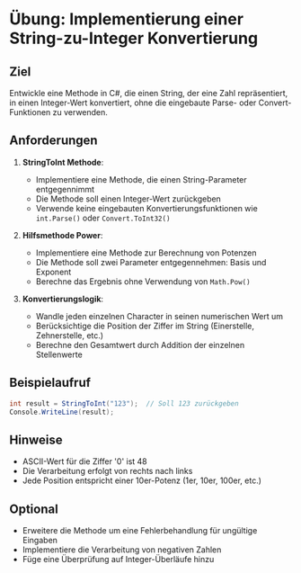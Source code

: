# Übung: Implementierung einer String-zu-Integer Konvertierung

## Ziel

Entwickle eine Methode in C#, die einen String, der eine Zahl repräsentiert, in einen Integer-Wert konvertiert, ohne die eingebaute Parse- oder Convert-Funktionen zu verwenden.

## Anforderungen

1. **StringToInt Methode**:

   - Implementiere eine Methode, die einen String-Parameter entgegennimmt
   - Die Methode soll einen Integer-Wert zurückgeben
   - Verwende keine eingebauten Konvertierungsfunktionen wie `int.Parse()` oder `Convert.ToInt32()`

2. **Hilfsmethode Power**:

   - Implementiere eine Methode zur Berechnung von Potenzen
   - Die Methode soll zwei Parameter entgegennehmen: Basis und Exponent
   - Berechne das Ergebnis ohne Verwendung von `Math.Pow()`

3. **Konvertierungslogik**:
   - Wandle jeden einzelnen Character in seinen numerischen Wert um
   - Berücksichtige die Position der Ziffer im String (Einerstelle, Zehnerstelle, etc.)
   - Berechne den Gesamtwert durch Addition der einzelnen Stellenwerte

## Beispielaufruf

```csharp
int result = StringToInt("123");  // Soll 123 zurückgeben
Console.WriteLine(result);
```

## Hinweise

- ASCII-Wert für die Ziffer '0' ist 48
- Die Verarbeitung erfolgt von rechts nach links
- Jede Position entspricht einer 10er-Potenz (1er, 10er, 100er, etc.)

## Optional

- Erweitere die Methode um eine Fehlerbehandlung für ungültige Eingaben
- Implementiere die Verarbeitung von negativen Zahlen
- Füge eine Überprüfung auf Integer-Überläufe hinzu
